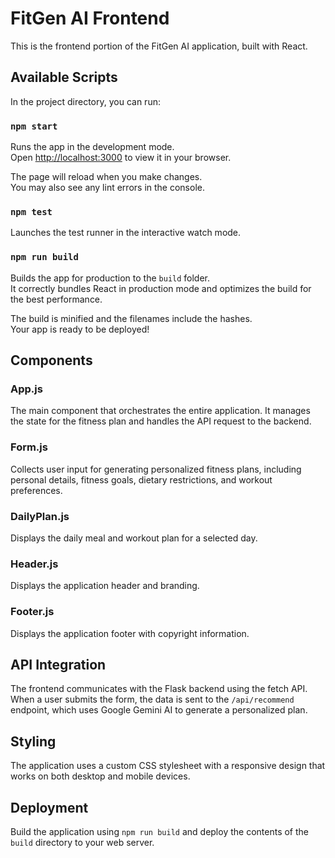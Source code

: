 # FitGen AI Frontend

This is the frontend portion of the FitGen AI application, built with React.

## Available Scripts

In the project directory, you can run:

### `npm start`

Runs the app in the development mode.\
Open [http://localhost:3000](http://localhost:3000) to view it in your browser.

The page will reload when you make changes.\
You may also see any lint errors in the console.

### `npm test`

Launches the test runner in the interactive watch mode.

### `npm run build`

Builds the app for production to the `build` folder.\
It correctly bundles React in production mode and optimizes the build for the best performance.

The build is minified and the filenames include the hashes.\
Your app is ready to be deployed!

## Components

### App.js

The main component that orchestrates the entire application. It manages the state for the fitness plan and handles the API request to the backend.

### Form.js

Collects user input for generating personalized fitness plans, including personal details, fitness goals, dietary restrictions, and workout preferences.

### DailyPlan.js

Displays the daily meal and workout plan for a selected day.

### Header.js

Displays the application header and branding.

### Footer.js

Displays the application footer with copyright information.

## API Integration

The frontend communicates with the Flask backend using the fetch API. When a user submits the form, the data is sent to the `/api/recommend` endpoint, which uses Google Gemini AI to generate a personalized plan.

## Styling

The application uses a custom CSS stylesheet with a responsive design that works on both desktop and mobile devices.

## Deployment

Build the application using `npm run build` and deploy the contents of the `build` directory to your web server.
